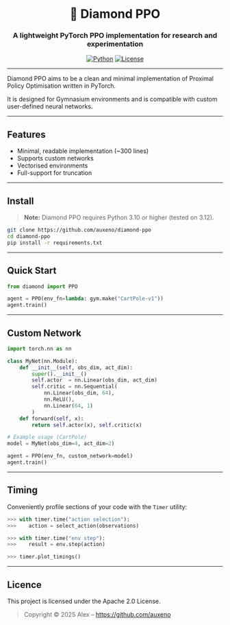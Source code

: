 <div align="center">

  <h1> 💎 Diamond PPO </h1>
  
  <h3>A lightweight PyTorch PPO implementation for research and experimentation</h3>
  
  [![Python](https://img.shields.io/badge/Python-3.12-blue.svg)](https://www.python.org/)
  [![License](https://img.shields.io/badge/License-Apache%202.0-orange.svg)](https://opensource.org/licenses/Apache-2.0)

</div>

---

Diamond PPO aims to be a clean and minimal implementation of Proximal Policy Optimisation written in PyTorch.  

It is designed for Gymnasium environments and is compatible with custom user-defined neural networks.

---

## Features

- Minimal, readable implementation (~300 lines)
- Supports custom networks
- Vectorised environments
- Full-support for truncation

---

## Install

> **Note:** Diamond PPO requires Python 3.10 or higher (tested on 3.12).

```bash
git clone https://github.com/auxeno/diamond-ppo
cd diamond-ppo
pip install -r requirements.txt
```

---

## Quick Start

```python
from diamond import PPO

agent = PPO(env_fn=lambda: gym.make("CartPole-v1"))
agent.train()
```

---

## Custom Network

```python
import torch.nn as nn

class MyNet(nn.Module):
    def __init__(self, obs_dim, act_dim):
        super().__init__()
        self.actor  = nn.Linear(obs_dim, act_dim)
        self.critic = nn.Sequential(
            nn.Linear(obs_dim, 64),
            nn.ReLU(),
            nn.Linear(64, 1)
        )
    def forward(self, x):
        return self.actor(x), self.critic(x)

# Example usage (CartPole)
model = MyNet(obs_dim=4, act_dim=2)

agent = PPO(env_fn, custom_network=model)
agent.train()
```

---

## Timing

Conveniently profile sections of your code with the `Timer` utility:

```python
>>> with timer.time("action selection"):
>>>    action = select_action(observations)

>>> with timer.time("env step"):
>>>    result = env.step(action)

>>> timer.plot_timings()
```

---

## Licence

This project is licensed under the Apache 2.0 License.

> Copyright © 2025
> Alex – https://github.com/auxeno
